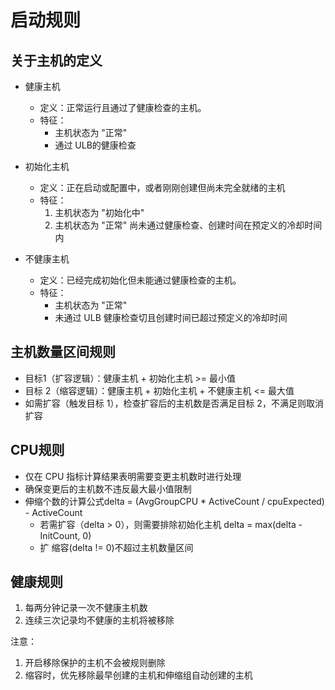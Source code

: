 # 启动规则

## 关于主机的定义

- 健康主机
  - 定义：正常运行且通过了健康检查的主机。
  - 特征：
    - 主机状态为 "正常"
    - 通过 ULB的健康检查
    
- 初始化主机
  - 定义：正在启动或配置中，或者刚刚创建但尚未完全就绪的主机
  - 特征：
    1. 主机状态为 "初始化中"
    2. 主机状态为 "正常" 尚未通过健康检查、创建时间在预定义的冷却时间内

- 不健康主机
  - 定义：已经完成初始化但未能通过健康检查的主机。
  - 特征：
    - 主机状态为 "正常"
    - 未通过 ULB 健康检查切且创建时间已超过预定义的冷却时间

## 主机数量区间规则
- 目标1（扩容逻辑）：健康主机 + 初始化主机 >= 最小值
- 目标 2（缩容逻辑）：健康主机 + 初始化主机 + 不健康主机 <= 最大值
- 如需扩容（触发目标 1），检查扩容后的主机数是否满足目标 2，不满足则取消扩容

## CPU规则
- 仅在 CPU 指标计算结果表明需要变更主机数时进行处理
- 确保变更后的主机数不违反最大最小值限制
- 伸缩个数的计算公式delta = (AvgGroupCPU * ActiveCount / cpuExpected) - ActiveCount
  - 若需扩容（delta > 0），则需要排除初始化主机 delta = max(delta - InitCount, 0)
  - 扩
  缩容(delta != 0)不超过主机数量区间

## 健康规则
1. 每两分钟记录一次不健康主机数
2. 连续三次记录均不健康的主机将被移除

注意：
1. 开启移除保护的主机不会被规则删除
2. 缩容时，优先移除最早创建的主机和伸缩组自动创建的主机



